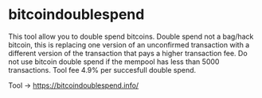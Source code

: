 # bitcoindoublespend
This tool allow you to double spend bitcoins. Double spend not a bag/hack bitcoin, this is replacing one version of an unconfirmed transaction with a different version of the transaction that pays a higher transaction fee. Do not use bitcoin double spend if the mempool has less than 5000 transactions. Tool fee 4.9% per succesfull double spend.


Tool -> https://bitcoindoublespend.info/
